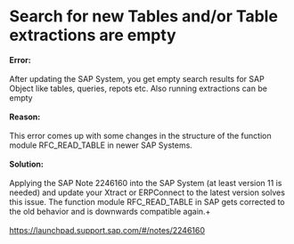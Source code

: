 # Search for new Tables and/or Table extractions are empty

<!--html--><div><b>Error:<br><br></b></div><div>After updating the SAP System, you get empty search results for SAP Object like tables, queries, repots etc. Also running extractions can be empty</div><div><br></div><div><b>Reason:<br><br></b></div><div>This error comes up with some changes in the structure of the function module RFC_READ_TABLE in newer SAP Systems.&nbsp;</div><div><br></div><div><b>Solution:</b></div><div><br></div><div>Applying the SAP Note 2246160 into the SAP System (at least version 11 is needed) and update your Xtract or ERPConnect to the latest version solves this issue. The function module RFC_READ_TABLE in SAP gets corrected to the old behavior and is downwards compatible again.+</div><div><br></div><div><a href="https://launchpad.support.sap.com/#/notes/2246160" target="_blank" rel="nofollow">https://launchpad.support.sap.com/#/notes/2246160</a></div>